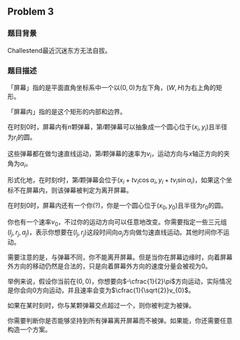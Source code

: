 ## Problem 3

### 题目背景

Challestend最近沉迷东方无法自拔。

### 题目描述

「屏幕」指的是平面直角坐标系中一个以$(0,0)$为左下角，$(W,H)$为右上角的矩形。

「屏幕内」指的是这个矩形的内部和边界。

在时刻$0$时，屏幕内有$n$颗弹幕，第$i$颗弹幕可以抽象成一个圆心位于$(x_{i},y_{i})$且半径为$r_{i}$的圆。

这些弹幕都在做匀速直线运动，第$i$颗弹幕的速率为$v_{i}$，运动方向与$x$轴正方向的夹角为$\alpha_{i}$。

形式化地，在时刻$t$时，第$i$颗弹幕会位于$(x_{i}+tv_{i}\cos\alpha_{i},y_{i}+tv_{i}\sin\alpha_{i})$，如果这个坐标不在屏幕内，则该弹幕被判定为离开屏幕。

在时刻$0$时，屏幕内还有一个你(?)，你是一个圆心位于$(x_{0},y_{0})$且半径为$r_{0}$的圆。

你也有一个速率$v_{0}$，不过你的运动方向可以任意地改变。你需要指定一些三元组$(l_{j},r_{j},a_{j})$，表示你想要在$(l_{j},r_{j})$这段时间向$a_{j}$方向做匀速直线运动。其他时间你不运动。

需要注意的是，与弹幕不同，你不能离开屏幕。但是当你在屏幕边缘时，向着屏幕外方向的移动仍然是合法的，只是向着屏幕外方向的速度分量会被视为$0$。

举例来说，假设你当前在$(0,0)$，你想要向$-\cfrac{1}{2}\pi$方向运动，实际情况是你会向$0$方向运动，并且速率会变为$\cfrac{1}{\sqrt{2}}v_{0}$。

如果在某时刻时，你与某颗弹幕交点超过一个，则你被判定为被弹。

你需要判断你是否能够坚持到所有弹幕离开屏幕而不被弹。如果能，你还需要任意构造一个方案。
